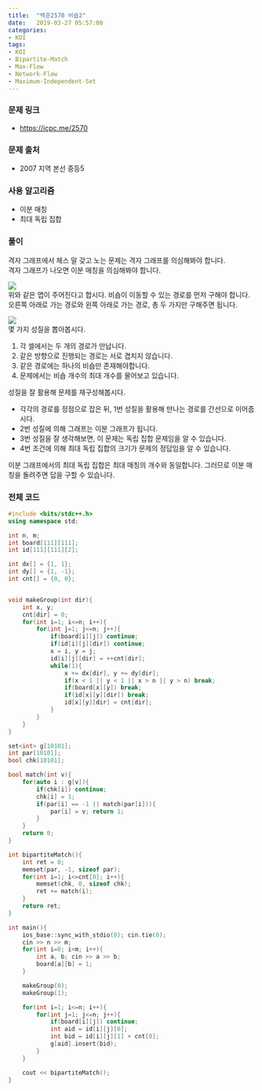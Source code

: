 ```yaml
---
title:  "백준2570 비숍2"
date:   2019-03-27 05:57:00
categories:
- KOI
tags:
- KOI
- Bipartite-Match
- Max-Flow
- Network-Flow
- Maximum-Independent-Set
---
```


### 문제 링크
* https://icpc.me/2570

### 문제 출처
* 2007 지역 본선 중등5

### 사용 알고리즘
* 이분 매칭
* 최대 독립 집합

### 풀이
격자 그래프에서 체스 말 갖고 노는 문제는 격자 그래프를 의심해봐야 합니다.<br>
격자 그래프가 나오면 이분 매칭을 의심해봐야 합니다.

<img src = "https://i.imgur.com/sRwT15E.png"><br>
위와 같은 맵이 주어진다고 합시다. 비숍이 이동할 수 있는 경로를 먼저 구해야 합니다. 오른쪽 아래로 가는 경로와 왼쪽 아래로 가는 경로, 총 두 가지만 구해주면 됩니다.

<img src = "https://i.imgur.com/NbW663n.png"><br>
몇 가지 성질을 뽑아봅시다.
1. 각 셀에서는 두 개의 경로가 만납니다.
2. 같은 방향으로 진행되는 경로는 서로 겹치지 않습니다.
3. 같은 경로에는 하나의 비숍만 존재해야합니다.
4. 문제에서는 비숍 개수의 최대 개수를 물어보고 있습니다.

성질을 잘 활용해 문제를 재구성해봅시다.
* 각각의 경로를 정점으로 잡은 뒤, 1번 성질을 활용해 만나는 경로를 간선으로 이어줍시다.
* 2번 성질에 의해 그래프는 이분 그래프가 됩니다.
* 3번 성질을 잘 생각해보면, 이 문제는 독립 집합 문제임을 알 수 있습니다.
* 4번 조건에 의해 최대 독립 집합의 크기가 문제의 정답임을 알 수 있습니다.

이분 그래프에서의 최대 독립 집합은 최대 매칭의 개수와 동일합니다. 그러므로 이분 매칭을 돌려주면 답을 구할 수 있습니다.

### 전체 코드
```cpp
#include <bits/stdc++.h>
using namespace std;

int n, m;
int board[111][111];
int id[111][111][2];

int dx[] = {1, 1};
int dy[] = {1, -1};
int cnt[] = {0, 0};


void makeGroup(int dir){
	int x, y;
	cnt[dir] = 0;
	for(int i=1; i<=n; i++){
		for(int j=1; j<=n; j++){
			if(board[i][j]) continue;
			if(id[i][j][dir]) continue;
			x = i, y = j;
			id[i][j][dir] = ++cnt[dir];
			while(1){
				x += dx[dir], y += dy[dir];
				if(x < 1 || y < 1 || x > n || y > n) break;
				if(board[x][y]) break;
				if(id[x][y][dir]) break;
				id[x][y][dir] = cnt[dir];
			}
		}
	}
}

set<int> g[10101];
int par[10101];
bool chk[10101];

bool match(int v){
	for(auto i : g[v]){
		if(chk[i]) continue;
		chk[i] = 1;
		if(par[i] == -1 || match(par[i])){
			par[i] = v; return 1;
		}
	}
	return 0;
}

int bipartiteMatch(){
	int ret = 0;
	memset(par, -1, sizeof par);
	for(int i=1; i<=cnt[0]; i++){
		memset(chk, 0, sizeof chk);
		ret += match(i);
	}
	return ret;
}

int main(){
	ios_base::sync_with_stdio(0); cin.tie(0);
	cin >> n >> m;
	for(int i=0; i<m; i++){
		int a, b; cin >> a >> b;
		board[a][b] = 1;
	}

	makeGroup(0);
	makeGroup(1);

	for(int i=1; i<=n; i++){
		for(int j=1; j<=n; j++){
			if(board[i][j]) continue;
			int aid = id[i][j][0];
			int bid = id[i][j][1] + cnt[0];
			g[aid].insert(bid);
		}
	}

	cout << bipartiteMatch();
}
```
